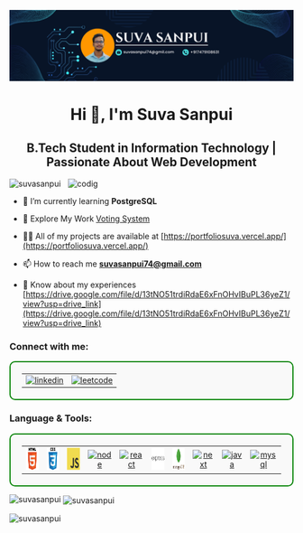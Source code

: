 ![logo](https://github.com/suvasanpui/suvasanpui/blob/main/git-banner.png)
<h1 align="center">Hi 👋, I'm Suva Sanpui</h1>
<h2 align="center">B.Tech Student in Information Technology | Passionate About Web Development</h2>

<img src="https://camo.githubusercontent.com/4d9f5ecceb711eec6e2018f38a5677dc657c9738d4a65ba3b928c41c0a45b439/68747470733a2f2f6d69726f2e6d656469756d2e636f6d2f6d61782f313336302f302a37513379765349765f7430696f4a2d5a2e676966" align="right" alt="codig" width="400"></img>

<p align="left"> <img src="https://komarev.com/ghpvc/?username=suvasanpui&label=Profile%20views&color=0e75b6&style=flat" alt="suvasanpui" /> </p>

- 🌱 I’m currently learning **PostgreSQL**

- 👯 Explore My Work [Voting System](https://vote-now-71kj-ui.vercel.app)

- 👨‍💻 All of my projects are available at [https://portfoliosuva.vercel.app/](https://portfoliosuva.vercel.app/)

- 📫 How to reach me **suvasanpui74@gmail.com**

- 📄 Know about my experiences [https://drive.google.com/file/d/13tNO51trdiRdaE6xFnOHvIBuPL36yeZ1/view?usp=drive_link](https://drive.google.com/file/d/13tNO51trdiRdaE6xFnOHvIBuPL36yeZ1/view?usp=drive_link)

<h3 align="left">Connect with me:</h3>
<table style="border: 2px solid green; border-radius: 10px; padding: 20px; background-color: #f9f9f9;">
    <tr>
      <td align="center">
        <a href="https://www.linkedin.com/in/suva-sanpui-1668b2231/" target="_blank">
          <img src="https://github.com/user-attachments/assets/0dab6c0a-8aa3-4281-b304-3806a1e9e839" alt="linkedin" height="40" width="40"/>
        </a>
      </td>
      <td align="center">
        <a href="https://leetcode.com/u/suvasanpui74/" target="_blank">
          <img src="https://raw.githubusercontent.com/rahuldkjain/github-profile-readme-generator/master/src/images/icons/Social/leet-code.svg" alt="leetcode"                 height="40"             width="40"/>
        </a>
      </td>
    </tr>
  </table>

  


<h3 align="left">Language & Tools:</h3>
<table style="border: 2px solid green; border-radius: 10px; padding: 20px; background-color: #f9f9f9;">
    <tr>
        <td align="center">
        <a href="#" target="_blank">
          <img src="https://raw.githubusercontent.com/devicons/devicon/master/icons/html5/html5-original-wordmark.svg" alt="html" height="40" width="40"/>
        </a>
      </td>
      <td align="center">
        <a href="#" target="_blank">
          <img src="https://raw.githubusercontent.com/devicons/devicon/master/icons/css3/css3-original-wordmark.svg" alt="css3" height="40" width="40"/>
        </a>
      </td>
        <td align="center">
        <a href="#" target="_blank">
          <img src="https://raw.githubusercontent.com/devicons/devicon/master/icons/javascript/javascript-original.svg" alt="js" height="40" width="40"/>
        </a>
      </td>
         <td align="center">
        <a href="#" target="_blank">
          <img src="https://github.com/user-attachments/assets/ce320ff9-e8b9-47ff-b0cd-1fcb94c9c4d5" alt="node" height="40" width="40"/>
        </a>
      </td>
        <td align="center">
        <a href="#" target="_blank">
          <img src="https://github.com/user-attachments/assets/9d0473a6-7a97-43d7-a73e-ccb45e8ee9db" alt="react" height="40" width="40"/>
        </a>
      </td>
        <td align="center">
        <a href="#" target="_blank">
          <img src="https://raw.githubusercontent.com/devicons/devicon/master/icons/express/express-original-wordmark.svg" alt="express" height="40" width="40"/>
        </a>
      </td>
      <td align="center">
        <a href="#" target="_blank">
          <img src="https://raw.githubusercontent.com/devicons/devicon/master/icons/mongodb/mongodb-original-wordmark.svg" alt="mongodb" height="40" width="40"/>
        </a>
      </td>
      <td align="center">
        <a href="#" target="_blank">
          <img src="https://cdn.worldvectorlogo.com/logos/nextjs-2.svg" alt="next" height="40" width="40"/>
        </a>
      </td>
      <td align="center">
        <a href="#" target="_blank">
          <img src="https://github.com/user-attachments/assets/e462ce1c-3e91-4435-b26d-0832477ab33f" alt="java" height="40" width="40"/>
        </a>
      </td>
      <td align="center">
        <a href="#" target="_blank">
          <img src="https://github.com/user-attachments/assets/8d98f784-16b5-42ff-adc1-609ef9c8f069" alt="mysql" height="40" width="40"/>
        </a>
      </td>
    </tr>
  </table>

<p><img align="left" src="https://github-readme-stats.vercel.app/api/top-langs?username=suvasanpui&show_icons=true&locale=en&layout=compact" alt="suvasanpui" /></p>

<p>&nbsp;<img align="center" src="https://github-readme-stats.vercel.app/api?username=suvasanpui&show_icons=true&locale=en" alt="suvasanpui" /></p>

<p><img align="center" src="https://github-readme-streak-stats.herokuapp.com/?user=suvasanpui&" alt="suvasanpui" /></p>



